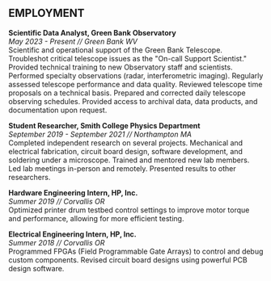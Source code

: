 ## EMPLOYMENT
**Scientific Data Analyst, Green Bank Observatory**\
*May 2023 - Present // Green Bank WV*\
Scientific and operational support of the Green Bank Telescope. Troubleshot critical telescope issues as the "On-call Support Scientist." Provided technical training to new Observatory staff and scientists. Performed specialty observations (radar, interferometric imaging). Regularly assessed telescope performance and data quality. Reviewed telescope time proposals on a technical basis. Prepared and corrected daily telescope observing schedules. Provided access to archival data, data products, and documentation upon request. 


**Student Researcher, Smith College Physics Department**\
*September 2019 - September 2021 // Northampton MA*\
Completed independent research on several projects. Mechanical and electrical fabrication, circuit board design, software development, and soldering under a microscope. Trained and mentored new lab members. Led lab meetings in-person and remotely. Presented results to other researchers.


**Hardware Engineering Intern, HP, Inc.**\
*Summer 2019 // Corvallis OR*\
Optimized printer drum testbed control settings to improve motor torque and performance, allowing for more efficient testing.


**Electrical Engineering Intern, HP, Inc.**\
*Summer 2018 // Corvallis OR*\
Programmed FPGAs (Field Programmable Gate Arrays) to control and debug custom components. Revised circuit board designs using powerful PCB design software.
